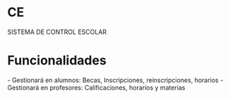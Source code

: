 # CE
SISTEMA DE CONTROL ESCOLAR
<H1>Funcionalidades</H1>
- Gestionará en alumnos: Becas, Inscripciones, reinscripciones, horarios  
- Gestionará en profesores: Calificaciones, horarios y materias
